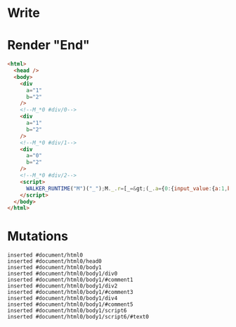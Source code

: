 # Write
  <div a=1 b=2></div><!--M_*0 #div/0--><div a=1 b=2></div><!--M_*0 #div/1--><div a=0 b=2></div><!--M_*0 #div/2--><script>WALKER_RUNTIME("M")("_");M._.r=[_=>(_.a={0:{input_value:{a:1,b:2},a:0}}),0,"__tests__/template.marko_0_input_value_a",0,"__tests__/template.marko_0_input_value",0];M._.w()</script>


# Render "End"
```html
<html>
  <head />
  <body>
    <div
      a="1"
      b="2"
    />
    <!--M_*0 #div/0-->
    <div
      a="1"
      b="2"
    />
    <!--M_*0 #div/1-->
    <div
      a="0"
      b="2"
    />
    <!--M_*0 #div/2-->
    <script>
      WALKER_RUNTIME("M")("_");M._.r=[_=&gt;(_.a={0:{input_value:{a:1,b:2},a:0}}),0,"__tests__/template.marko_0_input_value_a",0,"__tests__/template.marko_0_input_value",0];M._.w()
    </script>
  </body>
</html>
```

# Mutations
```
inserted #document/html0
inserted #document/html0/head0
inserted #document/html0/body1
inserted #document/html0/body1/div0
inserted #document/html0/body1/#comment1
inserted #document/html0/body1/div2
inserted #document/html0/body1/#comment3
inserted #document/html0/body1/div4
inserted #document/html0/body1/#comment5
inserted #document/html0/body1/script6
inserted #document/html0/body1/script6/#text0
```